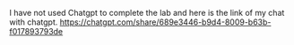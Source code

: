 I have not used Chatgpt to complete the lab and here is the link of my chat with chatgpt.
https://chatgpt.com/share/689e3446-b9d4-8009-b63b-f017893793de 